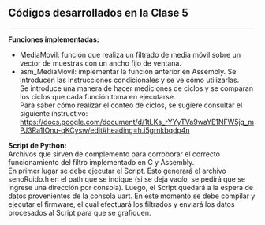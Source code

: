 ## Códigos desarrollados en la Clase 5

***

**Funciones implementadas:**  
- MediaMovil: función que realiza un filtrado de media móvil sobre un vector de muestras con un ancho fijo de ventana.  
- asm_MediaMovil: implementar la función anterior en Assembly. Se introducen las instrucciones condicionales y se ve cómo utilizarlas.  
Se introduce una manera de hacer mediciones de ciclos y se comparan los ciclos que cada función toma en ejecutarse.  
Para saber cómo realizar el conteo de ciclos, se sugiere consultar el siguiente instructivo:
https://docs.google.com/document/d/1tLKs_rYYyTVa9waYE1NFW5jg_mPJ3Ra1IOnu-qKCysw/edit#heading=h.i5grnkbqdp4n  

**Script de Python:**  
Archivos que sirven de complemento para corroborar el correcto funcionamiento del filtro implementado en C y Assembly.  
En primer lugar se debe ejecutar el Script. Esto generará el archivo senoRuido.h en el path que se indique (si se deja 
vacío, se pedirá que se ingrese una dirección por consola). Luego, el Script quedará a la espera de datos provenientes de la consola
uart. En este momento se debe compilar y ejecutar el firmware, el cuál efectuará los filtrados y enviará los datos procesados
al Script para que se grafiquen.
